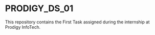 # PRODIGY_DS_01
This repository contains the First Task assigned during the internship at Prodigy InfoTech.
